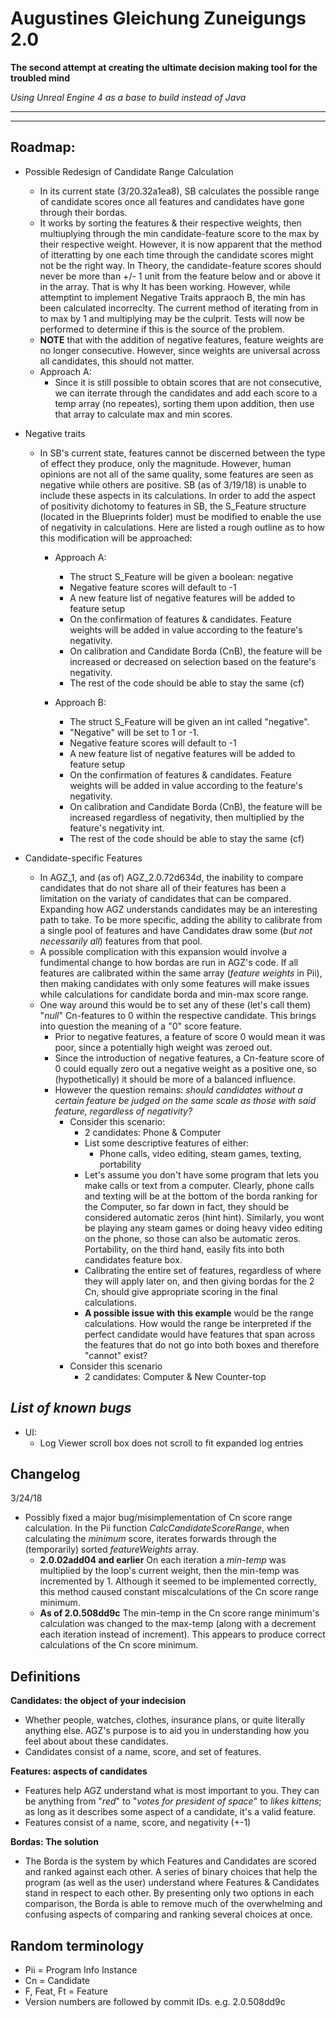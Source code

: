 # Augustines Gleichung Zuneigungs 2.0

**The second attempt at creating the ultimate decision making tool for the troubled mind**

*Using Unreal Engine 4 as a base to build instead of Java*

-----------------------------------------
----------------

**Roadmap:**
---------
- Possible Redesign of Candidate Range Calculation
	+ In its current state (3/20.32a1ea8), SB calculates the possible range of candidate scores once
		  all features and candidates have gone through their bordas.
	+ It works by sorting the features & their respective weights, then multiuplying through
		  the min candidate-feature score to the max by their respective weight. However, it
		  is now apparent that the method of itteratting by one each time through the candidate
		  scores might not be the right way.
		  In Theory, the candidate-feature scores should never be more than +/- 1 unit from the 
		  feature below and or above it in the array. That is why It has been working. However, while
		  attemptint to implement Negative Traits appraoch B, the min has been calculated incorreclty.
		  The current method of iterating from in to max by 1 and multiplying may be the culprit.
		  Tests will now be performed to determine if this is the source of the problem.
	+ **NOTE** that with the addition of negative features, feature weights are no longer consecutive.
		However, since weights are universal across all candidates, this should not matter.
		  
	- Approach A:
		 + Since it is still possible to obtain scores that are not consecutive, we can iterrate
			through the candidates and add each score to a temp array (no repeates), sorting them upon
			addition, then use that array to calculate max and min scores.
			
- Negative traits
	+ In SB's current state, features cannot be discerned between the type of effect they
		produce, only the magnitude. However, human opinions are not all of the same quality,
		some features are seen as negative while others are positive. SB (as of 3/19/18) is
		unable to include these aspects in its calculations.
		In order to add the aspect of positivity dichotomy to features in SB, the S_Feature
		structure (located in the Blueprints folder) must be modified to enable the use
		of negativity in calculations. Here are listed a rough outline as to how this modification
		will be approached:
		- Approach A:
			+ The struct S_Feature will be given a boolean: negative
			+ Negative feature scores will default to -1
			-  A new feature list of negative features will be added to feature setup
			+ On the confirmation of features & candidates. Feature weights will be added
				in value according to the feature's negativity.
			+ On calibration and Candidate Borda (CnB), the feature will be increased or decreased
			  on selection based on the feature's negativity.
			+ The rest of the code should be able to stay the same (cf)
			
		- Approach B:
			+	The struct S_Feature will be given an int called "negative".
			+ "Negative" will be set to 1 or -1.
			+ Negative feature scores will default to -1
			+ A new feature list of negative features will be added to feature setup
			+ On the confirmation of features & candidates. Feature weights will be added
				  in value according to the feature's negativity.
			+ On calibration and Candidate Borda (CnB), the feature will be increased regardless 
				  of negativity, then multiplied by the feature's negativity int.
			+ The rest of the code should be able to stay the same (cf)
			
- Candidate-specific Features
	-	In AGZ_1, and (as of) AGZ_2.0.72d634d, the inability to compare candidates that do not share
		  all of their features has been a limitation on the variaty of candidates that can be compared.
		  Expanding how AGZ understands candidates may be an interesting path to take. To be more specific,
		  adding the ability to calibrate from a single pool of features and have Candidates draw some (*but not necessarily 				all*) features from that pool.
	-	A possible complication with this expansion would involve a fundimental change to how bordas are
		  run in AGZ's code. If all features are calibrated within the same array (*feature weights* in Pii),
		  then making candidates with only some features will make issues while calculations for candidate
		  borda and min-max score range.
	- One way around this would be to set any of these (let's call them) "*null*" Cn-features to 0 within the respective candidate. This brings into question the meaning of a "0" score feature.
		- Prior to negative features, a feature of score 0 would mean it was poor, since a potentially high weight was zeroed out. 
		- Since the introduction of negative features, a Cn-feature score of 0 could equally zero out a negative weight as a positive one, so (hypothetically) it should be more of a balanced influence.
		- However the question remains: *should candidates without a certain feature be judged on the same scale as those with said feature, regardless of negativity?*
			- Consider this scenario:
				- 2 candidates: Phone & Computer
				- List some descriptive features of either: 
					- Phone calls, video editing, steam games, texting, portability
				- Let's assume you don't have some program that lets you make calls or text from a computer. Clearly, phone calls and texting will be at the bottom of the borda ranking for the Computer, so far down in fact, they should be considered automatic zeros (hint hint). Similarly, you wont be playing any steam games or doing heavy video editing on the phone, so those can also be automatic zeros. Portability, on the third hand, easily fits into both candidates feature box. 
				- Calibrating the entire set of features, regardless of where they will apply later on, and then giving bordas for the 2 Cn, should give appropriate scoring in the final calculations.
				- **A possible issue with this example** would be the range calculations. How would the range be interpreted if the perfect candidate would have features that span across the features that do not go into both boxes and therefore "cannot" exist?
			- Consider this scenario
				- 2 candidates: Computer & New Counter-top

***List of known bugs***
-----		
- UI:
	- Log Viewer scroll box does not scroll to fit expanded log entries

**Changelog**
--
3/24/18
- Possibly fixed a major bug/misimplementation of Cn score range calculation. In the Pii function *CalcCandidateScoreRange*, when calculating the *minimum* score, iterates forwards through the (temporarily) sorted *featureWeights* array. 
	- **2.0.02add04 and earlier** On each iteration a *min-temp* was multiplied by the loop's current weight, then the min-temp was incremented by 1. Although it seemed to be implemented correctly, this method caused constant miscalculations of the Cn score range minimum. 
	- **As of 2.0.508dd9c**  The min-temp in the Cn score range minimum's calculation was changed to the max-temp (along with a decrement each iteration instead of increment). This appears to produce correct calculations of the Cn score minimum.


Definitions
-----------------------------------------------------------------------------

**Candidates: the object of your indecision**

- Whether people, watches, clothes, insurance plans, or quite literally anything else. AGZ's purpose is
to aid you in understanding how you feel about about these candidates. 
- Candidates consist of a name, score, and set of features.

**Features: aspects of candidates**
- Features help AGZ understand what is most important to you. They can be anything from "*red*" to "*votes for president of space*" to *likes kittens*; as long as it describes some aspect of a candidate, it's a valid feature. 
- Features consist of a name, score, and negativity (+-1)

**Bordas: The solution**
- The Borda is the system by which Features and Candidates are scored and ranked against each other. A series of binary choices that help the program (as well as the user) understand where Features & Candidates stand in respect to each other. By presenting only two options in each comparison, the Borda is able to remove much of the overwhelming and confusing aspects of comparing and ranking several choices at once.

**Random terminology**
----
- Pii = Program Info Instance
- Cn = Candidate
- F, Feat, Ft = Feature
- Version numbers are followed by commit IDs. e.g. 2.0.508dd9c
